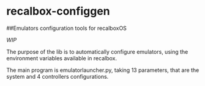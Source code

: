 # recalbox-configgen
##Emulators configuration tools for recalboxOS

*WIP*

The purpose of the lib is to automatically configure emulators, using the environment variables available in recalbox.

The main program is emulatorlauncher.py, taking 13 parameters, that are the system and 4 controllers configurations.

